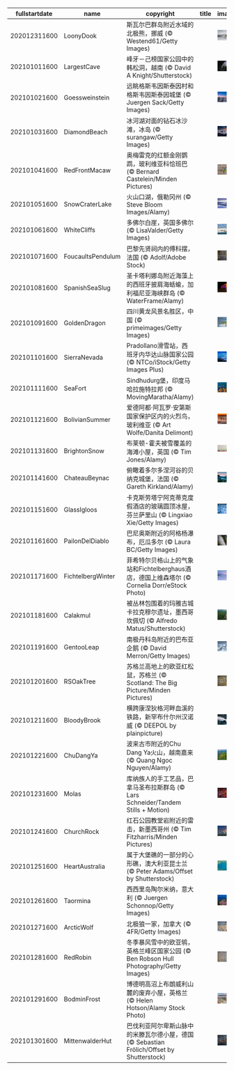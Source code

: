 |fullstartdate|name|copyright|title|image|
|--|--|--|--|--|
202012311600|LoonyDook|斯瓦尔巴群岛附近水域的北极熊，挪威 (© Westend61/Getty Images)||![](/zh-CN/2021/01/202012311600LoonyDook.jpg)|
202101011600|LargestCave|峰牙－己榜国家公园中的韩松洞，越南 (© David A Knight/Shutterstock)||![](/zh-CN/2021/01/202101011600LargestCave.jpg)|
202101021600|Goessweinstein|远眺格斯韦因斯泰因村和格斯韦因斯泰因城堡 (© Juergen Sack/Getty Images)||![](/zh-CN/2021/01/202101021600Goessweinstein.jpg)|
202101031600|DiamondBeach|冰河湖对面的钻石冰沙滩，冰岛 (© surangaw/Getty Images)||![](/zh-CN/2021/01/202101031600DiamondBeach.jpg)|
202101041600|RedFrontMacaw|奥梅雷克的红额金刚鹦鹉，玻利维亚科恰班巴 (© Bernard Castelein/Minden Pictures)||![](/zh-CN/2021/01/202101041600RedFrontMacaw.jpg)|
202101051600|SnowCraterLake|火山口湖，俄勒冈州 (© Steve Bloom Images/Alamy)||![](/zh-CN/2021/01/202101051600SnowCraterLake.jpg)|
202101061600|WhiteCliffs|多佛尔白崖，英国多佛尔 (© LisaValder/Getty Images)||![](/zh-CN/2021/01/202101061600WhiteCliffs.jpg)|
202101071600|FoucaultsPendulum|巴黎先贤祠内的傅科摆，法国 (© Adolf/Adobe Stock)||![](/zh-CN/2021/01/202101071600FoucaultsPendulum.jpg)|
202101081600|SpanishSeaSlug|圣卡塔利娜岛附近海藻上的西班牙披肩海蛞蝓，加利福尼亚海峡群岛 (© WaterFrame/Alamy)||![](/zh-CN/2021/01/202101081600SpanishSeaSlug.jpg)|
202101091600|GoldenDragon|四川黄龙风景名胜区，中国 (© primeimages/Getty Images)||![](/zh-CN/2021/01/202101091600GoldenDragon.jpg)|
202101101600|SierraNevada|Pradollano滑雪站，西班牙内华达山脉国家公园 (© NTCo/iStock/Getty Images Plus)||![](/zh-CN/2021/01/202101101600SierraNevada.jpg)|
202101111600|SeaFort|Sindhudurg堡，印度马哈拉施特拉邦 (© MovingMaratha/Alamy)||![](/zh-CN/2021/01/202101111600SeaFort.jpg)|
202101121600|BolivianSummer|爱德阿都·阿瓦罗·安第斯国家保护区内的火烈鸟，玻利维亚 (© Art Wolfe/Danita Delimont)||![](/zh-CN/2021/01/202101121600BolivianSummer.jpg)|
202101131600|BrightonSnow|布莱顿-霍夫被雪覆盖的海滩小屋，英国 (© Tim Jones/Alamy)||![](/zh-CN/2021/01/202101131600BrightonSnow.jpg)|
202101141600|ChateauBeynac|俯瞰着多尔多涅河谷的贝纳克城堡，法国 (© Gareth Kirkland/Alamy)||![](/zh-CN/2021/01/202101141600ChateauBeynac.jpg)|
202101151600|GlassIgloos|卡克斯劳塔宁阿克蒂克度假酒店的玻璃圆顶冰屋，芬兰萨里山  (© Lingxiao Xie/Getty Images)||![](/zh-CN/2021/01/202101151600GlassIgloos.jpg)|
202101161600|PailonDelDiablo|巴尼奥斯附近的阿格杨瀑布，厄瓜多尔 (© Laura BC/Getty Images)||![](/zh-CN/2021/01/202101161600PailonDelDiablo.jpg)|
202101171600|FichtelbergWinter|菲希特尔贝格山上的气象站和Fichtelberghaus酒店，德国上维森塔尔 (© Cornelia Dorr/eStock Photo)||![](/zh-CN/2021/01/202101171600FichtelbergWinter.jpg)|
202101181600|Calakmul|被丛林包围着的玛雅古城卡拉克穆尔遗址，墨西哥坎佩切 (© Alfredo Matus/Shutterstock)||![](/zh-CN/2021/01/202101181600Calakmul.jpg)|
202101191600|GentooLeap|南极丹科岛附近的巴布亚企鹅 (© David Merron/Getty Images)||![](/zh-CN/2021/01/202101191600GentooLeap.jpg)|
202101201600|RSOakTree|苏格兰高地上的欧亚红松鼠，苏格兰 (© Scotland: The Big Picture/Minden Pictures)||![](/zh-CN/2021/01/202101201600RSOakTree.jpg)|
202101211600|BloodyBrook|横跨康涅狄格河畔血溪的铁路，新罕布什尔州汉诺威 (© DEEPOL by plainpicture)||![](/zh-CN/2021/01/202101211600BloodyBrook.jpg)|
202101221600|ChuDangYa|波来古市附近的Chu Dang Ya火山，越南嘉来 (© Quang Ngoc Nguyen/Alamy)||![](/zh-CN/2021/01/202101221600ChuDangYa.jpg)|
202101231600|Molas|库纳族人的手工艺品，巴拿马圣布拉斯群岛 (© Lars Schneider/Tandem Stills + Motion)||![](/zh-CN/2021/01/202101231600Molas.jpg)|
202101241600|ChurchRock|红石公园教堂岩附近的雷击，新墨西哥州 (© Tim Fitzharris/Minden Pictures)||![](/zh-CN/2021/01/202101241600ChurchRock.jpg)|
202101251600|HeartAustralia|属于大堡礁的一部分的心形礁，澳大利亚昆士兰 (© Peter Adams/Offset by Shutterstock)||![](/zh-CN/2021/01/202101251600HeartAustralia.jpg)|
202101261600|Taormina|西西里岛陶尔米纳，意大利 (© Juergen Schonnop/Getty Images)||![](/zh-CN/2021/01/202101261600Taormina.jpg)|
202101271600|ArcticWolf|北极狼一家，加拿大 (© 4FR/Getty Images)||![](/zh-CN/2021/01/202101271600ArcticWolf.jpg)|
202101281600|RedRobin|冬季暴风雪中的欧亚鸲，英格兰峰区国家公园 (© Ben Robson Hull Photography/Getty Images)||![](/zh-CN/2021/01/202101281600RedRobin.jpg)|
202101291600|BodminFrost|博德明高沼上布朗威利山麓的废弃小屋，英格兰 (© Helen Hotson/Alamy Stock Photo)||![](/zh-CN/2021/01/202101291600BodminFrost.jpg)|
202101301600|MittenwalderHut|巴伐利亚阿尔卑斯山脉中的米滕瓦尔德小屋，德国 (© Sebastian Frölich/Offset by Shutterstock)||![](/zh-CN/2021/01/202101301600MittenwalderHut.jpg)|
